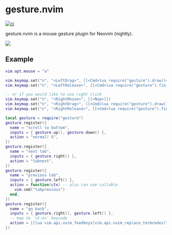 # gesture.nvim

[![ci](https://github.com/notomo/gesture.nvim/workflows/ci/badge.svg?branch=master)](https://github.com/notomo/gesture.nvim/actions/workflows/ci.yml?query=branch%3Amaster)

gesture.nvim is a mouse gesture plugin for Neovim (nightly).

<img src="https://raw.github.com/wiki/notomo/gesture.nvim/images/gesture.gif">

## Example

```lua
vim.opt.mouse = "a"

vim.keymap.set("n", "<LeftDrag>", [[<Cmd>lua require("gesture").draw()<CR>]], { silent = true })
vim.keymap.set("n", "<LeftRelease>", [[<Cmd>lua require("gesture").finish()<CR>]], { silent = true })

-- or if you would like to use right click
vim.keymap.set("n", "<RightMouse>", [[<Nop>]])
vim.keymap.set("n", "<RightDrag>", [[<Cmd>lua require("gesture").draw()<CR>]], { silent = true })
vim.keymap.set("n", "<RightRelease>", [[<Cmd>lua require("gesture").finish()<CR>]], { silent = true })

local gesture = require("gesture")
gesture.register({
  name = "scroll to bottom",
  inputs = { gesture.up(), gesture.down() },
  action = "normal! G",
})
gesture.register({
  name = "next tab",
  inputs = { gesture.right() },
  action = "tabnext",
})
gesture.register({
  name = "previous tab",
  inputs = { gesture.left() },
  action = function(ctx) -- also can use callable
    vim.cmd("tabprevious")
  end,
})
gesture.register({
  name = "go back",
  inputs = { gesture.right(), gesture.left() },
  -- map to `<C-o>` keycode
  action = [[lua vim.api.nvim_feedkeys(vim.api.nvim_replace_termcodes("<C-o>", true, false, true), "n", true)]],
})
```
